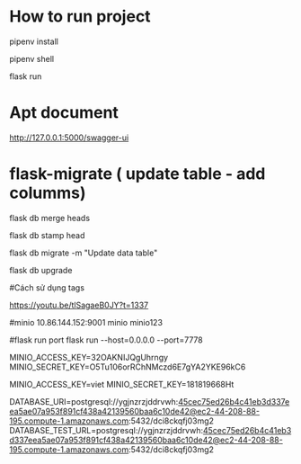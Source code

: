 # How to run project

pipenv install

pipenv shell 

flask run

# Apt document

http://127.0.0.1:5000/swagger-ui

# flask-migrate ( update table - add columms)

flask db merge heads

flask db stamp head

flask db migrate -m "Update data table"

flask db upgrade

#Cách sử dụng tags

https://youtu.be/tlSagaeB0JY?t=1337


#minio
10.86.144.152:9001
minio
minio123

#flask run port 
flask run --host=0.0.0.0 --port=7778


MINIO_ACCESS_KEY=32OAKNIJQgUhrngy
MINIO_SECRET_KEY=O5Tu106orRChNMczd6E7gYA2YKE96kC6

MINIO_ACCESS_KEY=viet
MINIO_SECRET_KEY=181819668Ht

DATABASE_URI=postgresql://ygjnzrzjddrvwh:45cec75ed26b4c41eb3d337eea5ae07a953f891cf438a42139560baa6c10de42@ec2-44-208-88-195.compute-1.amazonaws.com:5432/dci8ckqfj03mg2
DATABASE_TEST_URL=postgresql://ygjnzrzjddrvwh:45cec75ed26b4c41eb3d337eea5ae07a953f891cf438a42139560baa6c10de42@ec2-44-208-88-195.compute-1.amazonaws.com:5432/dci8ckqfj03mg2

